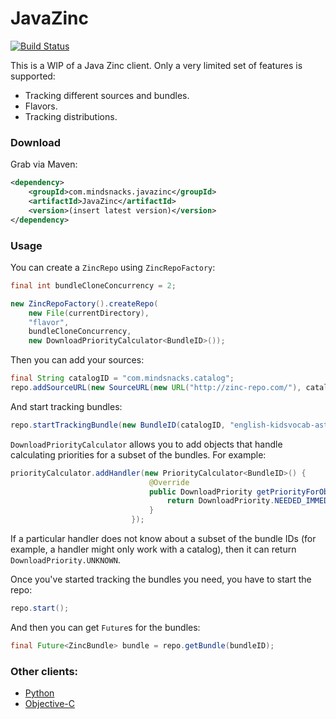 JavaZinc
========

[![Build Status](https://travis-ci.org/mindsnacks/JavaZinc.png)](https://travis-ci.org/mindsnacks/JavaZinc)

This is a WIP of a Java Zinc client.
Only a very limited set of features is supported:

  - Tracking different sources and bundles.
  - Flavors.
  - Tracking distributions.

### Download

Grab via Maven:

```xml
<dependency>
    <groupId>com.mindsnacks.javazinc</groupId>
    <artifactId>JavaZinc</artifactId>
    <version>(insert latest version)</version>
</dependency>
```

### Usage
You can create a ```ZincRepo``` using ```ZincRepoFactory```:
```java
final int bundleCloneConcurrency = 2;

new ZincRepoFactory().createRepo(
    new File(currentDirectory),
    "flavor",
    bundleCloneConcurrency,
    new DownloadPriorityCalculator<BundleID>());
```

Then you can add your sources:
```java
final String catalogID = "com.mindsnacks.catalog";
repo.addSourceURL(new SourceURL(new URL("http://zinc-repo.com/"), catalogID));
```

And start tracking bundles:
```java
repo.startTrackingBundle(new BundleID(catalogID, "english-kidsvocab-astronomy"), "master");
```

```DownloadPriorityCalculator``` allows you to add objects that handle calculating priorities for a subset of the bundles.
For example:
```java
priorityCalculator.addHandler(new PriorityCalculator<BundleID>() {
                               @Override
                               public DownloadPriority getPriorityForObject(final BundleID bundleID) {
                                   return DownloadPriority.NEEDED_IMMEDIATELY;
                               }
                           });
```

If a particular handler does not know about a subset of the bundle IDs (for example, a handler might only work with a catalog), then it can return ```DownloadPriority.UNKNOWN```.

Once you've started tracking the bundles you need, you have to start the repo:
```java
repo.start();
```

And then you can get ```Future```s for the bundles:
```java
final Future<ZincBundle> bundle = repo.getBundle(bundleID);
```

### Other clients:
  - [Python](https://github.com/mindsnacks/Zinc)
  - [Objective-C](https://github.com/mindsnacks/Zinc-ObjC/)
